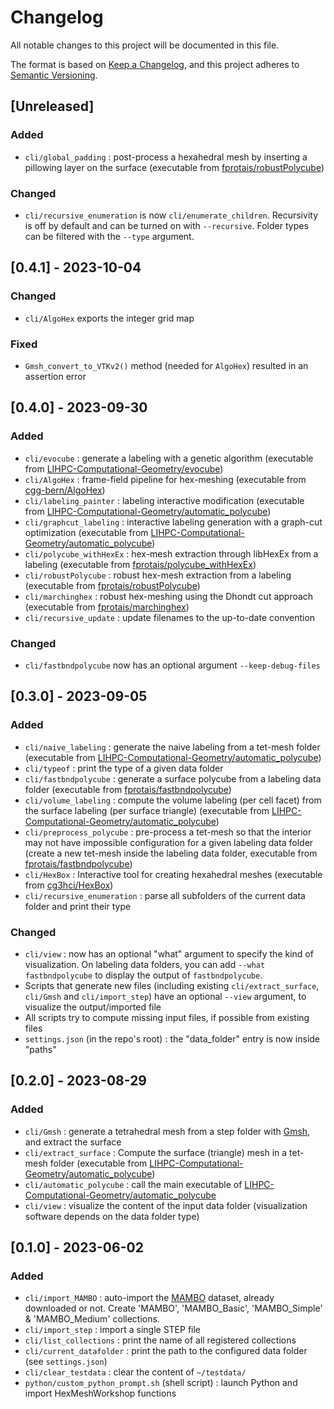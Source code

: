 # Changelog

All notable changes to this project will be documented in this file.

The format is based on [Keep a Changelog](https://keepachangelog.com/en/1.0.0/),
and this project adheres to [Semantic Versioning](https://semver.org/spec/v2.0.0.html).


## [Unreleased]

### Added

- `cli/global_padding` : post-process a hexahedral mesh by inserting a pillowing layer on the surface (executable from [fprotais/robustPolycube](https://github.com/fprotais/robustPolycube))

### Changed

- `cli/recursive_enumeration` is now `cli/enumerate_children`. Recursivity is off by default and can be turned on with `--recursive`. Folder types can be filtered with the `--type` argument.

## [0.4.1] - 2023-10-04

### Changed

- `cli/AlgoHex` exports the integer grid map

### Fixed

- `Gmsh_convert_to_VTKv2()` method (needed for `AlgoHex`) resulted in an assertion error

## [0.4.0] - 2023-09-30

### Added

- `cli/evocube` : generate a labeling with a genetic algorithm (executable from [LIHPC-Computational-Geometry/evocube](https://github.com/LIHPC-Computational-Geometry/evocube))
- `cli/AlgoHex` : frame-field pipeline for hex-meshing (executable from [cgg-bern/AlgoHex](https://github.com/cgg-bern/AlgoHex))
- `cli/labeling_painter` : labeling interactive modification (executable from [LIHPC-Computational-Geometry/automatic_polycube](https://github.com/LIHPC-Computational-Geometry/automatic_polycube))
- `cli/graphcut_labeling` : interactive labeling generation with a graph-cut optimization (executable from [LIHPC-Computational-Geometry/automatic_polycube](https://github.com/LIHPC-Computational-Geometry/automatic_polycube))
- `cli/polycube_withHexEx` : hex-mesh extraction through libHexEx from a labeling (executable from [fprotais/polycube_withHexEx](https://github.com/fprotais/polycube_withHexEx))
- `cli/robustPolycube` : robust hex-mesh extraction from a labeling (executable from [fprotais/robustPolycube](https://github.com/fprotais/robustPolycube))
- `cli/marchinghex` : robust hex-meshing using the Dhondt cut approach (executable from [fprotais/marchinghex](https://github.com/fprotais/marchinghex))
- `cli/recursive_update` : update filenames to the up-to-date convention

### Changed

- `cli/fastbndpolycube` now has an optional argument `--keep-debug-files`

## [0.3.0] - 2023-09-05

### Added

- `cli/naive_labeling` : generate the naive labeling from a tet-mesh folder (executable from [LIHPC-Computational-Geometry/automatic_polycube](https://github.com/LIHPC-Computational-Geometry/automatic_polycube))
- `cli/typeof` : print the type of a given data folder
- `cli/fastbndpolycube` : generate a surface polycube from a labeling data folder (executable from [fprotais/fastbndpolycube](https://github.com/fprotais/fastbndpolycube))
- `cli/volume_labeling` : compute the volume labeling (per cell facet) from the surface labeling (per surface triangle) (executable from [LIHPC-Computational-Geometry/automatic_polycube](https://github.com/LIHPC-Computational-Geometry/automatic_polycube))
- `cli/preprocess_polycube` : pre-process a tet-mesh so that the interior may not have impossible configuration for a given labeling data folder (create a new tet-mesh inside the labeling data folder, executable from [fprotais/fastbndpolycube](https://github.com/fprotais/fastbndpolycube))
- `cli/HexBox` : Interactive tool for creating hexahedral meshes (executable from [cg3hci/HexBox](https://github.com/cg3hci/HexBox))
- `cli/recursive_enumeration` : parse all subfolders of the current data folder and print their type

### Changed

- `cli/view` : now has an optional "what" argument to specify the kind of visualization. On labeling data folders, you can add `--what fastbndpolycube` to display the output of `fastbndpolycube`.
- Scripts that generate new files (including existing `cli/extract_surface`, `cli/Gmsh` and `cli/import_step`) have an optional `--view` argument, to visualize the output/imported file
- All scripts try to compute missing input files, if possible from existing files
- `settings.json` (in the repo's root) : the "data_folder" entry is now inside "paths"

## [0.2.0] - 2023-08-29

### Added

- `cli/Gmsh` : generate a tetrahedral mesh from a step folder with [Gmsh](https://gmsh.info/), and extract the surface
- `cli/extract_surface` : Compute the surface (triangle) mesh in a tet-mesh folder (executable from [LIHPC-Computational-Geometry/automatic_polycube](https://github.com/LIHPC-Computational-Geometry/automatic_polycube))
- `cli/automatic_polycube` : call the main executable of [LIHPC-Computational-Geometry/automatic_polycube](https://github.com/LIHPC-Computational-Geometry/automatic_polycube)
- `cli/view` : visualize the content of the input data folder (visualization software depends on the data folder type)

## [0.1.0] - 2023-06-02

### Added

- `cli/import_MAMBO` : auto-import the [MAMBO](https://gitlab.com/franck.ledoux/mambo) dataset, already downloaded or not. Create 'MAMBO', 'MAMBO_Basic', 'MAMBO_Simple' & 'MAMBO_Medium' collections.
- `cli/import_step` : import a single STEP file
- `cli/list_collections` : print the name of all registered collections
- `cli/current_datafolder` : print the path to the configured data folder (see `settings.json`)
- `cli/clear_testdata` : clear the content of `~/testdata/`
- `python/custom_python_prompt.sh` (shell script) : launch Python and import HexMeshWorkshop functions
